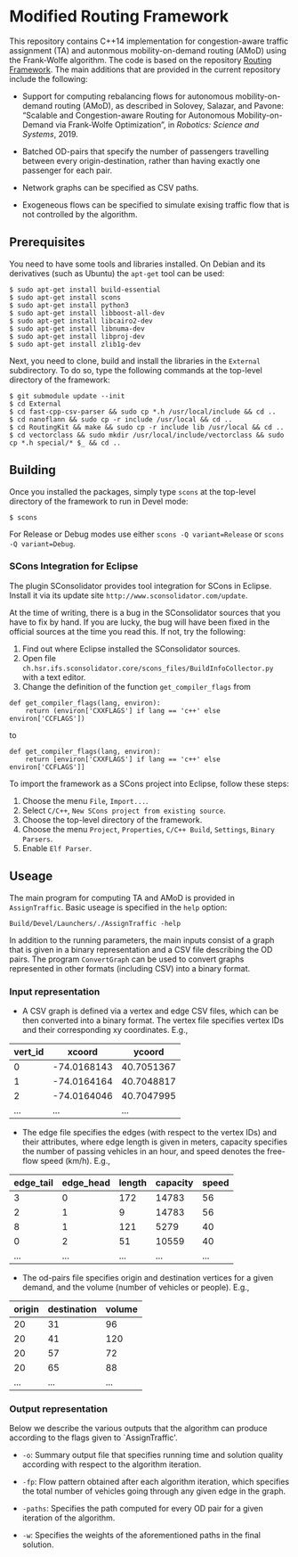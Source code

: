 # Modified Routing Framework

This repository contains C++14 implementation for congestion-aware traffic assignment (TA) and autonmous mobility-on-demand routing (AMoD) using the Frank-Wolfe algorithm. The code is based on the repository [Routing Framework](https://github.com/vbuchhold/routing-framework). The main additions that are provided in the current repository include the following:

* Support for computing rebalancing flows for autonomous mobility-on-demand routing (AMoD), as described in Solovey, Salazar, and Pavone: “Scalable and Congestion-aware Routing for Autonomous Mobility-on-Demand via Frank-Wolfe Optimization”, in *Robotics: Science and Systems*, 2019.

* Batched OD-pairs that specify the number of passengers travelling between every origin-destination, rather than having exactly one passenger for each pair.

* Network graphs can be specified as CSV paths.

* Exogeneous flows can be specified to simulate exising traffic flow that is not controlled by the algorithm.

## Prerequisites

You need to have some tools and libraries installed. On Debian and its derivatives (such as Ubuntu)
the `apt-get` tool can be used:

```
$ sudo apt-get install build-essential
$ sudo apt-get install scons
$ sudo apt-get install python3
$ sudo apt-get install libboost-all-dev
$ sudo apt-get install libcairo2-dev
$ sudo apt-get install libnuma-dev
$ sudo apt-get install libproj-dev
$ sudo apt-get install zlib1g-dev
```

Next, you need to clone, build and install the libraries in the `External` subdirectory. To do so,
type the following commands at the top-level directory of the framework:

```
$ git submodule update --init
$ cd External
$ cd fast-cpp-csv-parser && sudo cp *.h /usr/local/include && cd ..
$ cd nanoflann && sudo cp -r include /usr/local && cd ..
$ cd RoutingKit && make && sudo cp -r include lib /usr/local && cd ..
$ cd vectorclass && sudo mkdir /usr/local/include/vectorclass && sudo cp *.h special/* $_ && cd ..
```

## Building

Once you installed the packages, simply type `scons` at the top-level directory of the framework to run in Devel mode:

```
$ scons
```
For Release or Debug modes use either `scons -Q variant=Release` or `scons -Q variant=Debug`.

### SCons Integration for Eclipse

The plugin SConsolidator provides tool integration for SCons in Eclipse.
Install it via its update site `http://www.sconsolidator.com/update`.

At the time of writing, there is a bug in the SConsolidator sources that you have to fix by hand.
If you are lucky, the bug will have been fixed in the official sources at the time you read this.
If not, try the following:

1. Find out where Eclipse installed the SConsolidator sources.
2. Open file `ch.hsr.ifs.sconsolidator.core/scons_files/BuildInfoCollector.py` with a text editor.
3. Change the definition of the function `get_compiler_flags` from

```
def get_compiler_flags(lang, environ):
    return (environ['CXXFLAGS'] if lang == 'c++' else environ['CCFLAGS'])
```

to

```
def get_compiler_flags(lang, environ):
    return [environ['CXXFLAGS'] if lang == 'c++' else environ['CCFLAGS']]
```

To import the framework as a SCons project into Eclipse, follow these steps:

1. Choose the menu `File`, `Import...`.
2. Select `C/C++`, `New SCons project from existing source`.
3. Choose the top-level directory of the framework.
4. Choose the menu `Project`, `Properties`, `C/C++ Build`, `Settings`, `Binary Parsers`.
5. Enable `Elf Parser`.

## Useage
The main program for computing TA and AMoD is provided in `AssignTraffic`. Basic useage is specified in the `help` option:

```
Build/Devel/Launchers/./AssignTraffic -help
```

In addition to the running parameters, the main inputs consist of a graph that is given in a binary representation and a CSV file describing the OD pairs. The program `ConvertGraph` can be used to convert graphs represented in other formats (including CSV) into a binary format.

### Input representation
* A CSV graph is defined via a vertex and edge CSV files, which can be then converted into a binary format. The vertex file specifies vertex IDs and their corresponding xy coordinates. E.g.,

|vert_id|xcoord|ycoord|
|-------|------|------|
|0|-74.0168143|40.7051367|
|1|-74.0164164|40.7048817|
|2|-74.0164046|40.7047995|
|...|...|...|

* The edge file specifies the edges (with respect to the vertex IDs) and their attributes, where edge length is given in meters, capacity specifies the number of passing vehicles in an hour, and speed denotes the free-flow speed (km/h).  E.g.,

|edge_tail|edge_head|length|capacity|speed|
|---------|---------|------|--------|-----|
|3|0|172|14783|56|
|2|1|9|14783|56|
|8|1|121|5279|40|
|0|2|51|10559|40|
|...|...|...|...|...|

* The od-pairs file specifies origin and destination vertices for a given demand, and the volume (number of vehicles or people). E.g.,

|origin|destination|volume|
|------|-----------|------|
|20|31|96|
|20|41|120|
|20|57|72|
|20|65|88|
|...|...|...|

### Output representation
Below we describe the various outputs that the algorithm can produce according to the flags given to `AssignTraffic'.

* `-o`: Summary output file that specifies running time and solution quality according with respect to the algorithm iteration.

* `-fp`: Flow pattern obtained after each algorithm iteration, which specifies the total number of vehicles going through any given edge in the graph.

* `-paths`: Specifies the path computed for every OD pair for a given iteration of the algorithm.

* `-w`: Specifies the weights of the aforementioned paths in the final solution. 
